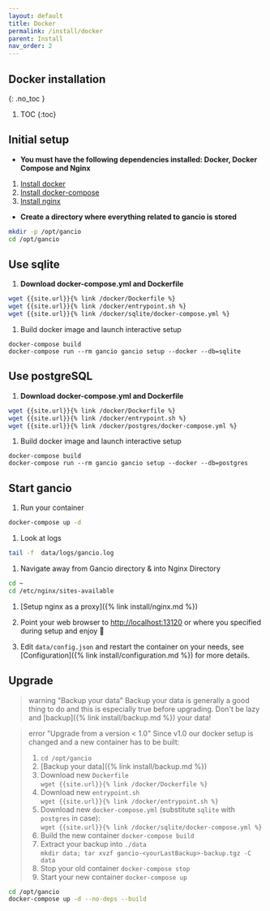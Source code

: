 ```yaml
---
layout: default
title: Docker
permalink: /install/docker
parent: Install
nav_order: 2
---
```

## Docker installation
{: .no_toc }

1. TOC
{:toc}

## Initial setup


- __You must have the following dependencies installed: Docker, Docker Compose and Nginx__

1. [Install docker](https://docs.docker.com/engine/install/)
1. [Install docker-compose](https://docs.docker.com/compose/install/)
1. [Install nginx](https://nginx.org/en/docs/install.html)

- __Create a directory where everything related to gancio is stored__
```bash
mkdir -p /opt/gancio
cd /opt/gancio
```

## Use sqlite
<div class='code-example bg-grey-lt-100' markdown="1">

1. **Download docker-compose.yml and Dockerfile**
```bash
wget {{site.url}}{% link /docker/Dockerfile %}
wget {{site.url}}{% link /docker/entrypoint.sh %}
wget {{site.url}}{% link /docker/sqlite/docker-compose.yml %}
```


1. Build docker image and launch interactive setup
```
docker-compose build
docker-compose run --rm gancio gancio setup --docker --db=sqlite
```
</div>

## Use postgreSQL
<div class='code-example bg-grey-lt-100' markdown="1">

1. **Download docker-compose.yml and Dockerfile**
```bash
wget {{site.url}}{% link /docker/Dockerfile %}
wget {{site.url}}{% link /docker/entrypoint.sh %}
wget {{site.url}}{% link /docker/postgres/docker-compose.yml %}
```

1. Build docker image and launch interactive setup
```
docker-compose build
docker-compose run --rm gancio gancio setup --docker --db=postgres
```
</div>


## Start gancio

1. Run your container
```bash
docker-compose up -d
```

1. Look at logs
```bash
tail -f  data/logs/gancio.log
```

1. Navigate away from Gancio directory & into Nginx Directory
```bash
cd ~
cd /etc/nginx/sites-available
```

1. [Setup nginx as a proxy]({% link install/nginx.md %})

1. Point your web browser to [http://localhost:13120](http://localhost:13120) or where you specified during setup and enjoy :tada:

1. Edit `data/config.json` and restart the container on your needs, see [Configuration]({% link install/configuration.md %}) for more details.

## Upgrade

> warning "Backup your data"
> Backup your data is generally a good thing to do and this is especially true before upgrading.
> Don't be lazy and [backup]({% link install/backup.md %}) your data!


> error "Upgrade from a version < 1.0"
> Since v1.0 our docker setup is changed and a new container has to be built:
>
> 1. `cd /opt/gancio`
> 1. [Backup your data]({% link install/backup.md %})
> 1. Download new `Dockerfile` <br/> `wget {{site.url}}{% link /docker/Dockerfile %}`
> 1. Download new `entrypoint.sh` <br/> `wget {{site.url}}{% link /docker/entrypoint.sh %}`
> 1. Download new `docker-compose.yml`  (substitute `sqlite` with `postgres` in case):  <br/>`wget {{site.url}}{% link /docker/sqlite/docker-compose.yml %}`
> 1. Build the new container `docker-compose build`
> 1. Extract your backup into `./data` <br/>`mkdir data; tar xvzf gancio-<yourLastBackup>-backup.tgz -C data`
> 1. Stop your old container `docker-compose stop`
> 1. Start your new container `docker-compose up`


```bash
cd /opt/gancio
docker-compose up -d --no-deps --build
```
